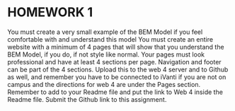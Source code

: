 # HOMEWORK 1

You must create a very small example of the BEM Model if you feel comfortable with and understand this model
You must create an entire website with a minimum of 4 pages that will show that you understand the BEM Model, if you do, if not style like normal.
Your pages must look professional and have at least 4 sections per page. Navigation and footer can be part of the 4 sections.
Upload this to the web 4 server and to Github as well, and remember you have to be connected to iVanti if you are not on campus and the directions for web 4 are under the Pages section. Remember to add to your Readme file and put the link to Web 4 inside the Readme file.
Submit the Github link to this assignment.
